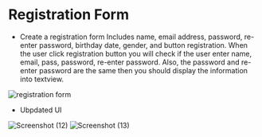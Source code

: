 # Registration Form
- Create a registration form Includes name, email address, password, re-enter password, birthday date, gender, and button registration. When the user click 
registration button you will check if the user enter name, email, pass, password, re-enter password. Also, the password and re-enter password are the same then you 
should display the information into textview.

![registration form](https://user-images.githubusercontent.com/92260346/139601292-bb1517e4-158d-47d6-a975-9f2971b06bcd.png)

- Ubpdated UI

![Screenshot (12)](https://user-images.githubusercontent.com/92260346/139750490-36b55819-88cc-485a-88e1-2675139eac25.png) 
![Screenshot (13)](https://user-images.githubusercontent.com/92260346/139750530-4c6767f5-5e26-4c1d-9425-985dd7e230cf.png)
